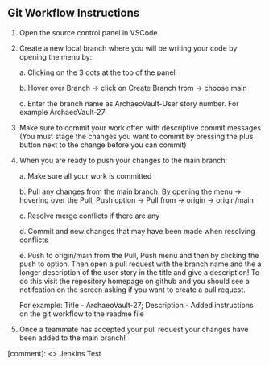 ## Git Workflow Instructions

1. Open the source control panel in VSCode 

2. Create a new local branch where you will be writing your code by opening the menu by: 

    a. Clicking on the 3 dots at the top of the panel 

    b. Hover over Branch -> click on Create Branch from -> choose main

    c. Enter the branch name as ArchaeoVault-User story number. For example ArchaeoVault-27 

3. Make sure to commit your work often with descriptive commit messages (You must stage the changes you want to commit by pressing the plus button next to the change before you can commit)

4. When you are ready to push your changes to the main branch: 

    a. Make sure all your work is committed  

    b. Pull any changes from the main branch. By opening the menu -> hovering over the Pull, Push option -> Pull from -> origin -> origin/main

    c. Resolve merge conflicts if there are any 

    d. Commit and new changes that may have been made when resolving conflicts 

    e. Push to origin/main from the Pull, Push menu and then by clicking the push to option. Then open a pull request with the branch name and the a longer description of the user story in the title and give a description! To do this visit the repository homepage on github and you should see a notifcation on the screen asking if you want to create a pull request.

    For example:
    Title - ArchaeoVault-27; Description - Added instructions on the git workflow to the readme file


5. Once a teammate has accepted your pull request your changes have been added to the main branch! 


 [comment]: <> Jenkins Test